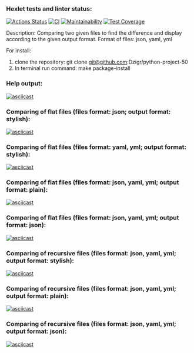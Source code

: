 ### Hexlet tests and linter status:
[![Actions Status](https://github.com/Dzigr/python-project-50/workflows/hexlet-check/badge.svg)](https://github.com/Dzigr/python-project-50/actions)
[![CI](https://github.com/Dzigr/python-project-50/actions/workflows/main.yml/badge.svg)](https://github.com/Dzigr/python-project-50/actions/workflows/main.yml)
[![Maintainability](https://api.codeclimate.com/v1/badges/1f371f57b3a0fdc779f0/maintainability)](https://codeclimate.com/github/Dzigr/python-project-50/maintainability)
[![Test Coverage](https://api.codeclimate.com/v1/badges/1f371f57b3a0fdc779f0/test_coverage)](https://codeclimate.com/github/Dzigr/python-project-50/test_coverage)


Description: 
Comparing two given files to find the difference and display according to the given output format. Format of files: json, yaml, yml

For install:
1. clone the repository: git clone git@github.com:Dzigr/python-project-50
2. In terminal run command: make package-install

### Help output:
[![asciicast](https://asciinema.org/a/536907.svg)](https://asciinema.org/a/536907)

### Comparing of flat files (files format: json; output format: stylish):
[![asciicast](https://asciinema.org/a/536914.svg)](https://asciinema.org/a/536914)

### Comparing of flat files (files format: yaml, yml; output format: stylish):
[![asciicast](https://asciinema.org/a/536915.svg)](https://asciinema.org/a/536915)

### Comparing of flat files (files format: json, yaml, yml; output format: plain):
[![asciicast](https://asciinema.org/a/536922.svg)](https://asciinema.org/a/536922)

### Comparing of flat files (files format: json, yaml, yml; output format: json):
[![asciicast](https://asciinema.org/a/536923.svg)](https://asciinema.org/a/536923)

### Comparing of recursive files (files format: json, yaml, yml; output format: stylish):
[![asciicast](https://asciinema.org/a/536924.svg)](https://asciinema.org/a/536924)

### Comparing of recursive files (files format: json, yaml, yml; output format: plain):
[![asciicast](https://asciinema.org/a/536926.svg)](https://asciinema.org/a/536926)

### Comparing of recursive files (files format: json, yaml, yml; output format: json):
[![asciicast](https://asciinema.org/a/536927.svg)](https://asciinema.org/a/536927)
